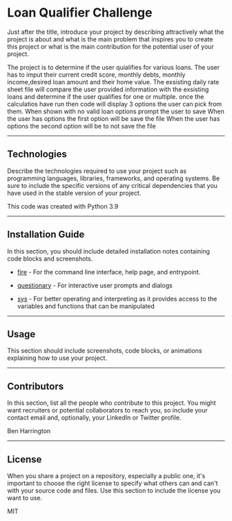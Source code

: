 # Loan Qualifier Challenge

Just after the title, introduce your project by describing attractively what the project is about and what is the main problem that inspires you to create this project or what is the main contribution for the potential user of your project.

The project is to determine if the user quialifies for various loans. The user has to imput their current credit score, monthly debts, monthly income,desired loan amount and their home value. The exsisting daily rate sheet file will compare the user provided information with the exsisting loans and determine if the user qualifies for one or multiple. once the calculatios have run then code will display 3 options the user can pick from them. 
When shown with no valid loan options prompt the user to save
When the user has options the first option will be save the file
When the user has options the second option will be to not save the file 


---

## Technologies

Describe the technologies required to use your project such as programming languages, libraries, frameworks, and operating systems. Be sure to include the specific versions of any critical dependencies that you have used in the stable version of your project.

This code was created with Python 3.9


---

## Installation Guide

In this section, you should include detailed installation notes containing code blocks and screenshots.

* [fire](https://github.com/google/python-fire) - For the command line interface, help page, and entrypoint.

* [questionary](https://github.com/tmbo/questionary) - For interactive user prompts and dialogs
* [sys](https://pypi.org/project/os-sys/) - For better operating and interpreting as it provides access to the variables and functions that can be manipulated

---

## Usage

This section should include screenshots, code blocks, or animations explaining how to use your project.





---

## Contributors

In this section, list all the people who contribute to this project. You might want recruiters or potential collaborators to reach you, so include your contact email and, optionally, your LinkedIn or Twitter profile.

Ben Harrington

---

## License

When you share a project on a repository, especially a public one, it's important to choose the right license to specify what others can and can't with your source code and files. Use this section to include the license you want to use.


MIT